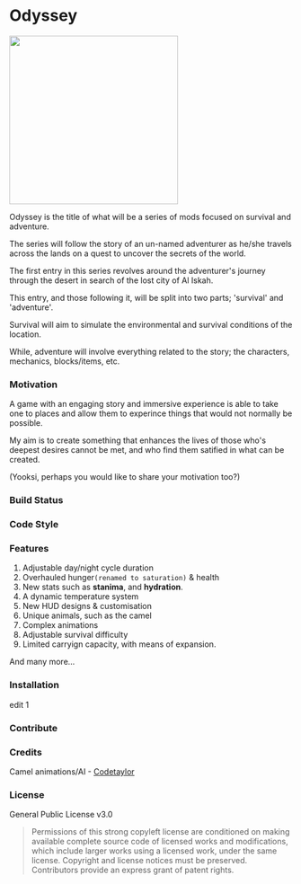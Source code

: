 # Odyssey

<img src="https://i.imgur.com/cqCjEMF.png" width="300" height="300" />

Odyssey is the title of what will be a series of mods focused on survival and adventure.

The series will follow the story of an un-named adventurer as he/she travels across the lands on a quest to uncover the secrets of the world.

The first entry in this series revolves around the adventurer's journey through the desert in search of the lost city of Al Iskah.

This entry, and those following it, will be split into two parts; 'survival' and 'adventure'.

Survival will aim to simulate the environmental and survival conditions of the location.

While, adventure will involve everything related to the story; the characters, mechanics, blocks/items, etc.


### Motivation

A game with an engaging story and immersive experience is able to take one to places and allow them to experince things that would not normally be possible. 

My aim is to create something that enhances the lives of those who's deepest desires cannot be met, and who find them satified in what can be created.

(Yooksi, perhaps you would like to share your motivation too?)


### Build Status


### Code Style


### Features

1. Adjustable day/night cycle duration
2. Overhauled hunger`(renamed to saturation)` & health
3. New stats such as **stanima**, and **hydration**.
4. A dynamic temperature system
5. New HUD designs & customisation 
6. Unique animals, such as the camel
8. Complex animations
9. Adjustable survival difficulty
10. Limited carryign capacity, with means of expansion.

And many more...


### Installation

edit 1

### Contribute


### Credits

Camel animations/AI - [Codetaylor](https://github.com/codetaylor)


### License

General Public License v3.0

> Permissions of this strong copyleft license are conditioned on making available complete source code of licensed works and modifications, which include larger works using a licensed work, under the same license. Copyright and license notices must be preserved. Contributors provide an express grant of patent rights.
